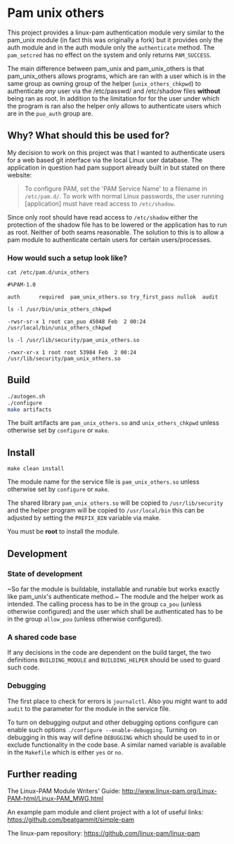 # Pam unix others

This project provides a linux-pam authentication module very similar to the pam_unix module (in fact this was originally a fork) but it provides only the auth module and in the auth module only the `authenticate` method. The `pam_setcred` has no effect on the system and only returns `PAM_SUCCESS`.

The main difference between pam_unix and pam_unix_others is that pam_unix_others allows programs, which are ran with a user which is in the same group as owning group of the helper (`unix_others_chkpwd`)  to authenticate *any* user via the /etc/passwd/ and /etc/shadow files **without** being ran as root. In addition to the limitation for for the user under which the program is ran also the helper only allows to authenticate users which are in the `puo_auth` group are.

## Why? What should this be used for?

My decision to  work on this project was that I wanted to authenticate users for a web based git interface via the local Linux user database. The application in question had pam support already built in but stated on there website:

> To configure PAM, set the 'PAM Service Name' to a filename in `/etc/pam.d/`. To work with normal Linux passwords, the user running [application] must have read access to `/etc/shadow`.

Since only root should have read access to `/etc/shadow` either the protection of the shadow file has to be lowered or the application has to run as root. Neither of both seams reasonable. The solution to this is to allow a pam module to authenticate certain users for certain users/processes.

### How would such a setup look like?

`cat /etc/pam.d/unix_others`

```
#%PAM-1.0

auth      required  pam_unix_others.so try_first_pass nullok  audit
```

`ls -l /usr/bin/unix_others_chkpwd`

```
-rwsr-sr-x 1 root can_puo 45048 Feb  2 00:24 /usr/local/bin/unix_others_chkpwd
```

`ls -l /usr/lib/security/pam_unix_others.so`

```
-rwxr-xr-x 1 root root 53984 Feb  2 00:24 /usr/lib/security/pam_unix_others.so
```

## Build
```bash
./autogen.sh
./configure
make artifacts
```

The built artifacts are `pam_unix_others.so` and `unix_others_chkpwd` unless otherwise set by `configure` or `make`. 

## Install

```shell
make clean install
```

The module name for the service file is `pam_unix_others.so` unless otherwise set by `configure` or `make`. 

The shared library `pam_unix_others.so` will be copied to `/usr/lib/security` and the helper program will be copied to `/usr/local/bin` this can be adjusted by setting the `PREFIX_BIN` variable via make. 

You must be **root** to install the module. 

## Development

### State of development

~So far the module is buildable, installable and runable but works exactly like pam_unix's authenticate method.~
The module and the helper work as intended. The calling process has to be in the group `ca_pou` (unless otherwise configured) and the user which shall be authenticated has to  be in the group `allow_pou` (unless otherwise configured).

### A shared code base

If any decisions in the code are dependent on the build target, the two definitions `BUILDING_MODULE` and `BUILDING_HELPER` should be used to guard such code.

### Debugging

The first place to check for errors is `journalctl`.  Also you might want to add `audit` to the parameter for the module in the service file.

To turn on debugging output and other debugging options configure can enable such options `./configure --enable-debugging`. Turning on debugging in this way will define `DEBUGGING` which should be used to in or exclude functionality in the code base. A similar named variable is available in the `Makefile`  which is either `yes` or `no`. 

## Further reading

The Linux-PAM Module Writers' Guide: http://www.linux-pam.org/Linux-PAM-html/Linux-PAM_MWG.html

An example pam module and client project with a lot of useful links: https://github.com/beatgammit/simple-pam

The linux-pam repository: https://github.com/linux-pam/linux-pam

